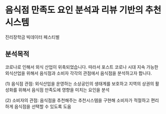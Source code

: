 # 음식점 만족도 요인 분석과 리뷰 기반의 추천시스템

진리장학금 빅데이터 페스티벌

## 분석목적

코로나로 인해서 외식 산업이 위축되었습니다. 따라서 포스트 코로나 시대 지속 가능한 외식산업을 위해서 음식점과 소비자 각각의 관점에서 음식점을 분석하고자 합니다.

(1) 음식점 관점: 외식산업을 운영하는 소상공인의 생태계를 보호하고 지역의 상권의 활성화를 위해서 음식점 만족도에 영향을 미치는 요인을 분석

(2) 소비자의 관점: 음식점을 추천해주는 추천시스템을 구현해 소비자가 적절하고 편리하게 음식점을 선택할 수 있도록 도움
